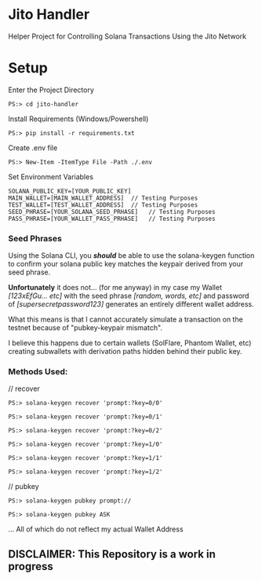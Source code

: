 # Jito Handler
Helper Project for Controlling Solana Transactions Using the Jito Network


# Setup

Enter the Project Directory
```commandline
PS:> cd jito-handler
```

Install Requirements (Windows/Powershell)
```commandline
PS:> pip install -r requirements.txt
```

Create .env file
```commandline
PS:> New-Item -ItemType File -Path ./.env
```

Set Environment Variables
```commandline
SOLANA_PUBLIC_KEY=[YOUR_PUBLIC_KEY]
MAIN_WALLET=[MAIN_WALLET_ADDRESS]  // Testing Purposes
TEST_WALLET=[TEST_WALLET_ADDRESS]  // Testing Purposes
SEED_PHRASE=[YOUR_SOLANA_SEED_PRHASE]   // Testing Purposes
PASS_PHRASE=[YOUR_WALLET_PASS_PRHASE]   // Testing Purposes
```

### Seed Phrases

Using the Solana CLI, you **_should_** be able to use the solana-keygen function to confirm your solana public key matches the keypair derived from your seed phrase.

**Unfortunately** it does not... (for me anyway) in my case my Wallet _[123xEfGu... etc]_ with the seed phrase _[random, words, etc]_  and password of _[supersecretpassword123]_ generates an entirely different wallet address.

What this means is that I cannot accurately simulate a transaction on the testnet because of "pubkey-keypair mismatch".

I believe this happens due to certain wallets (SolFlare, Phantom Wallet, etc) creating subwallets with derivation paths hidden behind their public key.

### Methods Used:

// recover

```commandline
PS:> solana-keygen recover 'prompt:?key=0/0'
```
```commandline
PS:> solana-keygen recover 'prompt:?key=0/1'
```
```commandline
PS:> solana-keygen recover 'prompt:?key=0/2'
```
```commandline
PS:> solana-keygen recover 'prompt:?key=1/0'
```
```commandline
PS:> solana-keygen recover 'prompt:?key=1/1'
```
```commandline
PS:> solana-keygen recover 'prompt:?key=1/2'
```

// pubkey

```commandline
PS:> solana-keygen pubkey prompt://
```
```commandline
PS:> solana-keygen pubkey ASK
```

... All of which do not reflect my actual Wallet Address





## DISCLAIMER: This Repository is a work in progress


